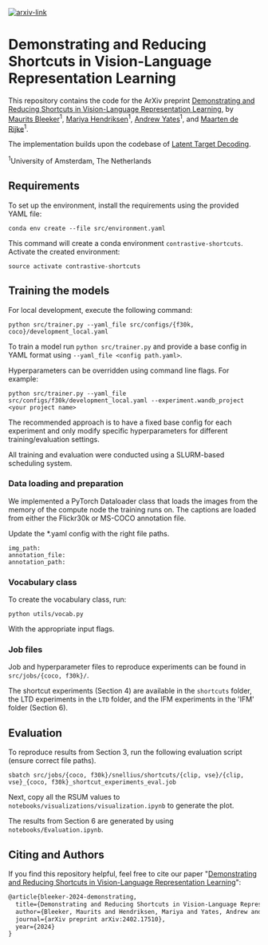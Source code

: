 [![arxiv-link](https://img.shields.io/badge/Paper-PDF-red?style=flat&logo=arXiv&logoColor=red)](https://arxiv.org/abs/2402.17510)

# Demonstrating and Reducing Shortcuts in Vision-Language Representation Learning

This repository contains the code for the ArXiv preprint [Demonstrating and Reducing Shortcuts in Vision-Language Representation Learning](https://arxiv.org/abs/2402.17510),  by [Maurits Bleeker](https://mauritsbleeker.github.io)<sup>1</sup>, [Mariya Hendriksen](https://mariyahendriksen.github.io)<sup>1</sup>, [Andrew Yates](https://andrewyates.net)<sup>1</sup>, and [Maarten de Rijke](https://staff.fnwi.uva.nl/m.derijke/)<sup>1</sup>.

The implementation builds upon the codebase of [Latent Target Decoding](https://github.com/MauritsBleeker/reducing-predictive-feature-suppression/).

<sup>1</sup>University of Amsterdam, The Netherlands

## Requirements

To set up the environment, install the requirements using the provided YAML file:

```angular2html
conda env create --file src/environment.yaml
```

This command will create a conda environment `contrastive-shortcuts`. Activate the created environment:

```angular2html
source activate contrastive-shortcuts
```

## Training the models 

For local development, execute the following command:

```angular2html
python src/trainer.py --yaml_file src/configs/{f30k, coco}/development_local.yaml
```

To train a model run `python src/trainer.py` and provide a base config in YAML format using `--yaml_file <config path.yaml>`. 

Hyperparameters can be overridden using command line flags. For example:
```angular2html
python src/trainer.py --yaml_file src/configs/f30k/development_local.yaml --experiment.wandb_project <your project name>
```

The recommended approach is to have a fixed base config for each experiment and only modify specific hyperparameters for different training/evaluation settings. 

All training and evaluation were conducted using a SLURM-based scheduling system.

### Data loading and preparation

We implemented a PyTorch Dataloader class that loads the images from the memory of the compute node the training runs on. The captions are loaded from either the Flickr30k or MS-COCO annotation file.

Update the *.yaml config with the right file paths.

```angular2html
img_path:
annotation_file:
annotation_path:
```


### Vocabulary class

To create the vocabulary class, run:

```angular2html
python utils/vocab.py 
```
With the appropriate input flags.


### Job files

Job and hyperparameter files to reproduce experiments can be found in `src/jobs/{coco, f30k}/`.

The shortcut experiments (Section 4) are available in the `shortcuts` folder, the LTD experiments in the `LTD` folder, and the IFM experiments in the 'IFM' folder (Section 6).

## Evaluation

To reproduce results from Section 3, run the following evaluation script (ensure correct file paths).

```angular2html
sbatch src/jobs/{coco, f30k}/snellius/shortcuts/{clip, vse}/{clip, vse}_{coco, f30k}_shortcut_experiments_eval.job
```

Next, copy all the RSUM values to `notebooks/visualizations/visualization.ipynb` to generate the plot.

The results from Section 6 are generated by using `notebooks/Evaluation.ipynb`.

## Citing and Authors
If you find this repository helpful, feel free to cite our paper "[Demonstrating and Reducing Shortcuts in Vision-Language Representation Learning](https://arxiv.org/abs/2402.17510)":

```latex
@article{bleeker-2024-demonstrating,
  title={Demonstrating and Reducing Shortcuts in Vision-Language Representation Learning},
  author={Bleeker, Maurits and Hendriksen, Mariya and Yates, Andrew and de Rijke, Maarten},
  journal={arXiv preprint arXiv:2402.17510},
  year={2024}
}
```
